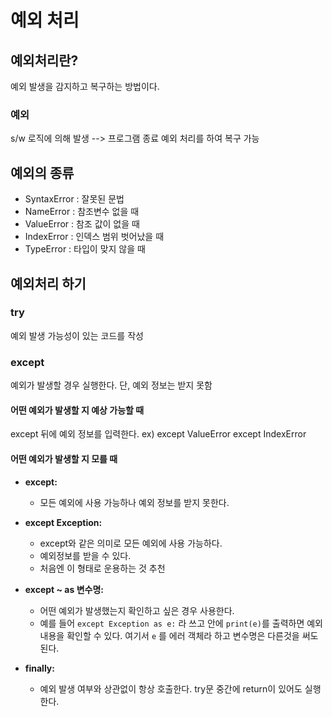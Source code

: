 # 예외 처리

## 예외처리란?

예외 발생을 감지하고 복구하는 방법이다.

### 예외

s/w 로직에 의해 발생 --> 프로그램 종료
예외 처리를 하여 복구 가능

## 예외의 종류

- SyntaxError : 잘못된 문법
- NameError : 참조변수 없을 때
- ValueError : 참조 값이 없을 때
- IndexError : 인덱스 범위 벗어났을 때
- TypeError : 타입이 맞지 않을 때

## 예외처리 하기

### try 

예외 발생 가능성이 있는 코드를 작성

### except

예외가 발생할 경우 실행한다.  단, 예외 정보는 받지 못함

#### 어떤 예외가 발생할 지 예상 가능할 때 

except 뒤에 예외 정보를 입력한다.
ex) except ValueError   except IndexError

#### 어떤 예외가 발생할 지 모를 때

- **except:**
  - 모든 예외에 사용 가능하나 예외 정보를 받지 못한다. 
- **except Exception:**
  - except와 같은 의미로 모든 예외에 사용 가능하다.
  - 예외정보를 받을 수 있다.
  - 처음엔 이 형태로 운용하는 것 추천

- **except ~ as 변수명:**
  - 어떤 예외가 발생했는지 확인하고 싶은 경우 사용한다.
  - 예를 들어 `except Exception as e:` 라 쓰고 안에 `print(e)`를 출력하면 예외 내용을 확인할 수 있다. 여기서 `e` 를 에러 객체라 하고 변수명은 다른것을 써도 된다.

- **finally:**
  - 예외 발생 여부와 상관없이 항상 호출한다.  try문 중간에 return이 있어도 실행한다.


